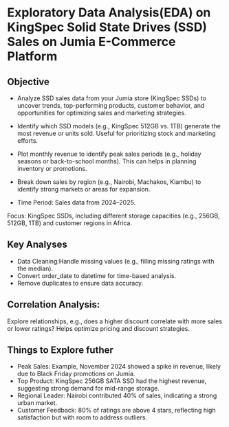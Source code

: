 # Exploratory Data Analysis(EDA) on KingSpec Solid State Drives (SSD) Sales on Jumia E-Commerce Platform 


## Objective
 - Analyze SSD sales data from your Jumia store (KingSpec SSDs) to uncover trends, top-performing products, customer behavior, and opportunities for optimizing sales and marketing strategies. 
 - Identify which SSD models (e.g., KingSpec 512GB vs. 1TB) generate the most revenue or units sold. Useful for prioritizing stock and marketing efforts.
 - Plot monthly revenue to identify peak sales periods (e.g., holiday seasons or back-to-school months). This can helps in planning inventory or promotions.
 - Break down sales by region (e.g., Nairobi, Machakos, Kiambu) to identify strong markets or areas for expansion.

 - Time Period: Sales data from 2024–2025.

Focus: KingSpec SSDs, including different storage capacities (e.g., 256GB, 512GB, 1TB) and customer regions in Africa.

## Key Analyses
 - Data Cleaning:Handle missing values (e.g., filling missing ratings with the median).
 - Convert order_date to datetime for time-based analysis.
 - Remove duplicates to ensure data accuracy.

## Correlation Analysis:
Explore relationships, e.g., does a higher discount correlate with more sales or lower ratings? Helps optimize pricing and discount strategies.

## Things to Explore futher
 - Peak Sales: Example, November 2024 showed a spike in revenue, likely due to Black Friday promotions on Jumia.
 - Top Product: KingSpec 256GB SATA SSD had the highest revenue, suggesting strong demand for mid-range storage.
 - Regional Leader: Nairobi contributed 40% of sales, indicating a strong urban market.
 - Customer Feedback: 80% of ratings are above 4 stars, reflecting high satisfaction but with room to address outliers.

